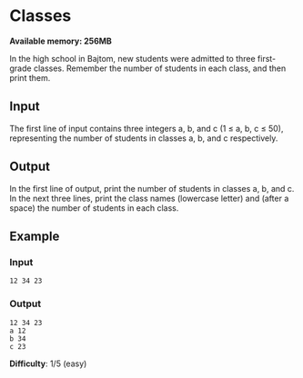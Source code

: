 # Classes

**Available memory: 256MB**

In the high school in Bajtom, new students were admitted to three first-grade classes. Remember the number of students in each class, and then print them.

## Input

The first line of input contains three integers a, b, and c (1 ≤ a, b, c ≤ 50), representing the number of students in classes a, b, and c respectively.

## Output

In the first line of output, print the number of students in classes a, b, and c. In the next three lines, print the class names (lowercase letter) and (after a space) the number of students in each class.

## Example

### Input
```
12 34 23
```

### Output
```
12 34 23
a 12
b 34
c 23
```

**Difficulty**: 1/5 (easy)